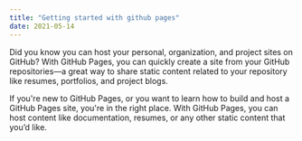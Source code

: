```yaml
---
title: "Getting started with github pages"
date: 2021-05-14
---
```


Did you know you can host your personal, organization, and project sites on GitHub? With GitHub Pages, you can quickly create a site from your GitHub repositories—a great way to share static content related to your repository like resumes, portfolios, and project blogs.

If you're new to GitHub Pages, or you want to learn how to build and host a GitHub Pages site, you're in the right place. With GitHub Pages, you can host content like documentation, resumes, or any other static content that you’d like.

